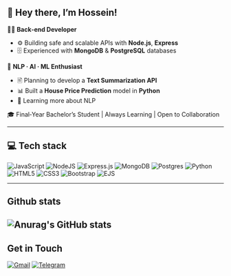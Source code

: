 ## 👋 Hey there, I’m Hossein!

🧑‍💻 **Back‑end Developer**  
- ⚙️ Building safe and scalable APIs with **Node.js**, **Express**  
- 🗄️ Experienced with **MongoDB** & **PostgreSQL** databases  

🤖 **NLP · AI · ML Enthusiast**  
- 🖹 Planning to develop a **Text Summarization API**  
- 📊 Built a **House Price Prediction** model in **Python**
- 📖 Learning more about NLP

🎓 Final‑Year Bachelor’s Student | Always Learning | Open to Collaboration

---
## 💻 Tech stack
![JavaScript](https://img.shields.io/badge/javascript-%23323330.svg?style=for-the-badge&logo=javascript&logoColor=%23F7DF1E)
![NodeJS](https://img.shields.io/badge/node.js-6DA55F?style=for-the-badge&logo=node.js&logoColor=white)
![Express.js](https://img.shields.io/badge/express.js-%23404d59.svg?style=for-the-badge&logo=express&logoColor=%2361DAFB)
![MongoDB](https://img.shields.io/badge/MongoDB-%234ea94b.svg?style=for-the-badge&logo=mongodb&logoColor=white)
![Postgres](https://img.shields.io/badge/postgres-%23316192.svg?style=for-the-badge&logo=postgresql&logoColor=white)
![Python](https://img.shields.io/badge/python-3670A0?style=for-the-badge&logo=python&logoColor=ffdd54)
![HTML5](https://img.shields.io/badge/html5-%23E34F26.svg?style=for-the-badge&logo=html5&logoColor=white)
![CSS3](https://img.shields.io/badge/css3-%231572B6.svg?style=for-the-badge&logo=css3&logoColor=white)
![Bootstrap](https://img.shields.io/badge/bootstrap-%238511FA.svg?style=for-the-badge&logo=bootstrap&logoColor=white)
![EJS](https://img.shields.io/badge/ejs-%23B4CA65.svg?style=for-the-badge&logo=ejs&logoColor=black)

---
## Github stats
![Anurag's GitHub stats](https://github-readme-stats.vercel.app/api?username=hosseinmohammadkhani&hide=contribs,prs)
---

## Get in Touch
[![Gmail](https://img.shields.io/badge/Gmail-D14836?style=for-the-badge&logo=gmail&logoColor=white)](mailto:hosseinmohammadkhani8302@gmail.com) [![Telegram](https://img.shields.io/badge/Telegram-2CA5E0?style=for-the-badge&logo=telegram&logoColor=white)](https://t.me/hosseintbo)

